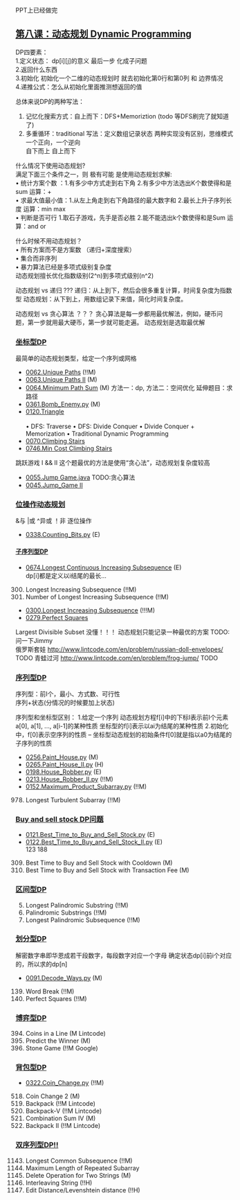 PPT上已经做完
## [第八课：动态规划 Dynamic Programming]()
DP四要素：<br>
1.定义状态： dp[i][j]的意义  最后一步  化成子问题<br>
2.返回什么东西<br>
3.初始化  初始化一个二维的动态规划时 就去初始化第0行和第0列 和 边界情况 <br>
4.递推公式：怎么从初始化里面推测想返回的值<br>

总体来说DP的两种写法：<br>
1. 记忆化搜索方式：自上而下：DFS+Memoriztion   (todo 等DFS刷完了就知道了)<br>
2. 多重循环：traditional 写法：定义数组记录状态 两种实现没有区别，思维模式一个正向，一个逆向<br>
   自下而上  自上而下<br>

什么情况下使用动态规划?<br>
满足下面三个条件之一，则 极有可能 是使用动态规划求解: <br>
• 统计方案个数 ：1.有多少中方式走到右下角  2.有多少中方法选出K个数使得和是sum   运算：+  <br>
• 求最大值最小值：1.从左上角走到右下角路径的最大数字和  2.最长上升子序列长度  运算：min max  <br>
• 判断是否可行  1.取石子游戏，先手是否必胜  2.能不能选出k个数使得和是Sum  运算：and or <br>

什么时候不用动态规划？<br>
• 所有方案而不是方案数 （递归+深度搜索）<br>
• 集合而非序列<br>
• 暴力算法已经是多项式级别复杂度<br>
    动态规划擅长优化指数级别(2^n)到多项式级别(n^2)<br>

动态规划 vs 递归  ???
递归：从上到下，然后会很多重复计算，时间复杂度为指数型
动态规划：从下到上，用数组记录下来值，简化时间复杂度。

动态规划 vs 贪心算法  ？？？
贪心算法是每一步都用最优解法，例如，硬币问题，第一步就用最大硬币，第一步就可能走遍。
动态规划是选取最优解

### [坐标型DP]()
最简单的动态规划类型，给定一个序列或网格
- [0062.Unique Paths](Solutions/0062.Unique_Paths.java)  (!!M) <br>
- [0063.Unique Paths II](Solutions/0063.Unique_Paths_II.java) (M)<br>
- [0064.Minimum Path Sum](Solutions/0064.Minimum_Path_Sum.java) (M)  方法一：dp, 方法二：空间优化  延伸题目：求路径 <br>
- [0361.Bomb_Enemy.py](Solutions/0361.Bomb_Enemy.py) (M)
- [0120.Triangle](Solutions/0120.Triangle.java) <br>  
  • DFS: Traverse • DFS: Divide Conquer • Divide Conquer + Memorization • Traditional Dynamic Programming
- [0070.Climbing Stairs](Solutions/0070.Climbing_Stairs.java) <br>
- [0746.Min Cost Climbing Stairs](Solutions/0746.Min_Cost_Climbing_Stairs.java) <br>

跳跃游戏 I && II  这个题最优的方法是使用“贪心法”，动态规划复杂度较高
- [0055.Jump Game.java](Solutions/0055.Jump_Game.java) TODO:贪心算法 <br>     
- [0045.Jump_Game II](Solutions/0045.Jump_Game_II.java)  <br>

### [位操作动态规划]()
&与 |或  ^异或  ！非 
逐位操作
- [0338.Counting_Bits.py](Solutions/0338.Counting_Bits.py) (E) <br>

#### [子序列型DP]()
- [0674.Longest Continuous Increasing Subsequence](Solution/0674.Longest_Continuous_Increasing_Subsequence.java) (E) <br>
  dp[i]都是定义以i结尾的最长...
  
300. Longest Increasing Subsequence (!!M)
673. Number of Longest Increasing Subsequence (!!M)

- [0300.Longest Increasing Subsequence](Solutions/0300.Longest_Increasing_Subsequence.java) (!!!M) <br>
- [0279.Perfect Squares](Solutions/0279.Perfect_Squares.java) <br>

Largest Divisible Subset  没懂！！！ 动态规划只能记录一种最优的方案  TODO:问一下Jimmy   
俄罗斯套娃 http://www.lintcode.com/en/problem/russian-doll-envelopes/   TODO
青蛙过河 http://www.lintcode.com/en/problem/frog-jump/   TODO

### [序列型DP]()
序列型：前I个，最小、方式数、可行性   
序列+状态(分情况的时候要加上状态)

序列型和坐标型区别：
1.给定一个序列
动态规划方程f[i]中的下标I表示前I个元素a[0], a[1], ..., a[i-1]的某种性质
坐标型的f[i]表示以ai为结尾的某种性质
2.初始化中，f[0]表示空序列的性质
– 坐标型动态规划的初始条件f[0]就是指以a0为结尾的子序列的性质

- [0256.Paint_House.py](Solutions/0256.Paint_House.py) (M) <br>
- [0265.Paint_House_II.py](Solutions/0265.Paint_House_II.py) (H) <br>
- [0198.House_Robber.py](Solutions/0198.House_Robber.py) (E) <br>
- [0213.House_Robber_II.py](Solutions/0213.House_Robber_II.py) (!!M) <br>
- [0152.Maximum_Product_Subarray.py](Solutions/0152.Maximum_Product_Subarray.py) (!!M) <br>

978. Longest Turbulent Subarray (!!M)

### [Buy and sell stock DP问题]()
- [0121.Best_Time_to_Buy_and_Sell_Stock.py](Solutions/0121.Best_Time_to_Buy_and_Sell_Stock.py) (E) <br>
- [0122.Best_Time_to_Buy_and_Sell_Stock_II.py](Solutions/0122.Best_Time_to_Buy_and_Sell_Stock_II.py) (E) <br>
123
188

309. Best Time to Buy and Sell Stock with Cooldown (M)
714. Best Time to Buy and Sell Stock with Transaction Fee (M)

### [区间型DP]()
005. Longest Palindromic Substring (!!M)
647. Palindromic Substrings (!!M)
516. Longest Palindromic Subsequence (!!M)

### [划分型DP]()
解密数字串即华恩成若干段数字，每段数字对应一个字母
确定状态dp[i]前i个对应的，所以求的dp[n]

- [0091.Decode_Ways.py](Solutions/0091.Decode_Ways.py) (M) <br> 

139. Word Break (!!M)
279. Perfect Squares (!!M)

### [博弈型DP]()
0394. Coins in a Line (M Lintcode)
486. Predict the Winner (M)
877. Stone Game (!!M Google)

### [背包型DP]()
- [0322.Coin_Change.py](Solutions/0322.Coin_Change.py) (!!M) <br> 

0518. Coin Change 2 (M)
0092. Backpack (!!M Lintcode)
0563. Backpack-V (!!M Lintcode)
377. Combination Sum IV (M)
125. Backpack II (!!M Lintcode)

### [双序列型DP!!]()
1143. Longest Common Subsequence (!!M)
0718. Maximum Length of Repeated Subarray 
583. Delete Operation for Two Strings (M)
97. Interleaving String (!!H)
72. Edit Distance/Levenshtein distance (!!H)
